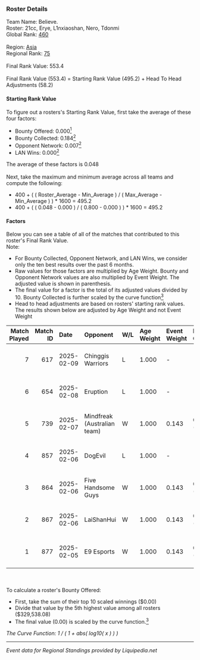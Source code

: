### Roster Details<br />
Team Name: Believe.<br />
Roster: 21cc, Erye, L1nxiaoshan, Nero, Tdonmi<br />
Global Rank: [460](../standings_global.md)<br />
<br />
Region: [Asia]( ../standings_asia.md)<br />
Regional Rank: [75]( ../standings_asia.md)<br />
<br />
Final Rank Value:  553.4<br />
<br />
Final Rank Value (553.4) = Starting Rank Value (495.2) + Head To Head Adjustments (58.2)<br />

#### Starting Rank Value<br />
To figure out a rosters's Starting Rank Value, first take the average of these four factors:<br />
- Bounty Offered: 0.000[<sup>1</sup>](#table2)
- Bounty Collected: 0.184[<sup>2</sup>](#table1)
- Opponent Network: 0.007[<sup>2</sup>](#table1)
- LAN Wins: 0.000[<sup>2</sup>](#table1)

The average of these factors is 0.048<br />
<br />
Next, take the maximum and minimum average across all teams and compute the following:<br />
- 400 + ( ( Roster_Average - Min_Average ) / ( Max_Average - Min_Average ) ) * 1600 = 495.2
- 400 + ( ( 0.048 - 0.000 ) / ( 0.800 - 0.000 ) ) * 1600 = 495.2


#### Factors<br />
Below you can see a table of all of the matches that contributed to this roster's Final Rank Value.<br />
Note:<br />

- For Bounty Collected, Opponent Network, and LAN Wins, we consider only the ten best results over the past 6 months.
- Raw values for those factors are multiplied by Age Weight. Bounty and Opponent Network values are also multiplied by Event Weight. The adjusted value is shown in parenthesis.
- The final value for a factor is the total of its adjusted values divided by 10. Bounty Collected is further scaled by the curve function[<sup>3</sup>](#curveFunction)
- Head to head adjustments are based on rosters' starting rank values. The results shown below are adjusted by Age Weight and not Event Weight
<span id="table1"></span><br />


| Match Played | Match ID | Date       | Opponent                    | W/L | Age Weight | Event Weight | Bounty Collected | Opponent Network | LAN Wins  | H2H Adj. | Roster                                |
| -: | -: | :- | :- | :- | :- | :- | :- | :- | :- | -: | :- |
|            7 |      617 | 2025-02-09 | Chinggis Warriors           | L   | 1.000      | -            | -                | -                | -         |    -4.87 | 21cc, Erye, L1nxiaoshan, Nero, Tdonmi |
|            6 |      654 | 2025-02-08 | Eruption                    | L   | 1.000      | -            | -                | -                | -         |    -3.76 | 21cc, Erye, L1nxiaoshan, Nero, Tdonmi |
|            5 |      739 | 2025-02-07 | Mindfreak (Australian team) | W   | 1.000      | 0.143        | 0.002 (0.000)    | 0.091 (0.013)    | 0 (0.000) |    21.74 | 21cc, Erye, L1nxiaoshan, Nero, Tdonmi |
|            4 |      857 | 2025-02-06 | DogEvil                     | L   | 1.000      | -            | -                | -                | -         |    -4.74 | 21cc, Erye, L1nxiaoshan, Nero, Tdonmi |
|            3 |      864 | 2025-02-06 | Five Handsome Guys          | W   | 1.000      | 0.143        | 0.001 (0.000)    | 0.148 (0.021)    | 0 (0.000) |    22.65 | 21cc, Erye, L1nxiaoshan, Nero, Tdonmi |
|            2 |      867 | 2025-02-06 | LaiShanHui                  | W   | 1.000      | 0.143        | 0.000 (0.000)    | 0.188 (0.027)    | 0 (0.000) |    10.85 | 21cc, Erye, L1nxiaoshan, Nero, Tdonmi |
|            1 |      877 | 2025-02-05 | E9 Esports                  | W   | 1.000      | 0.143        | 0.000 (0.000)    | 0.037 (0.005)    | 0 (0.000) |    16.35 | 21cc, Erye, L1nxiaoshan, Nero, Tdonmi |

<br />
<span id="table2"></span><br />
To calculate a roster's Bounty Offered:<br />

- First, take the sum of their top 10 scaled winnings ($0.00)
- Divide that value by the 5th highest value among all rosters ($329,538.08)
- The final value (0.00) is scaled by the curve function.[<sup>3</sup>](#curveFunction)

<span id="curveFunction"></span>_The Curve Function: 1 / ( 1 + abs( log10( x ) ) )_<br />

---
_Event data for Regional Standings provided by Liquipedia.net_<br />
